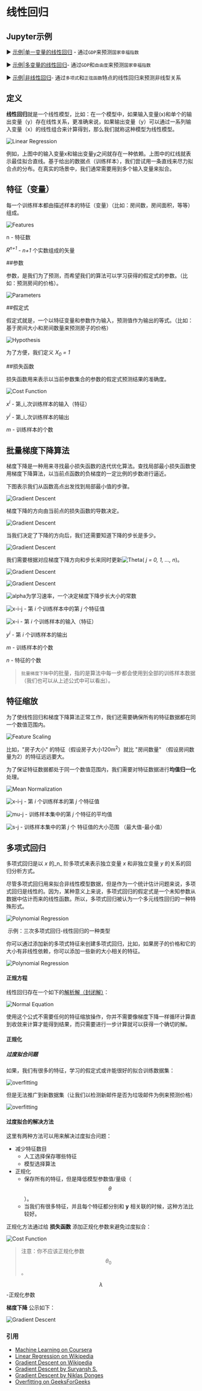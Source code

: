 #  线性回归

## Jupyter示例

▶️ [示例|单一变量的线性回归]() - 通过`GDP`来预测`国家幸福指数`

▶️ [示例|多变量的线性回归]()- 通过`GDP`和`自由度`来预测`国家幸福指数`

▶️ [示例|非线性回归]()- 通过`多项式`和`正弦函数`特点的线性回归来预测非线型关系

##  定义

**线性回归**就是一个线性模型，比如：在一个模型中，如果输入变量(x)和单个的输出变量（y）存在线性关系，更准确来说，如果输出变量（y）可以通过一系列输入变量（x）的线性组合来计算得到，那么我们就称这种模型为线性模型。

![Linear Regression](https://upload.wikimedia.org/wikipedia/commons/3/3a/Linear_regression.svg)

例如，上图中的输入变量x和输出变量y之间就存在一种依赖。上图中的红线就表示最佳拟合直线。基于给出的数据点（训练样本），我们尝试用一条直线来尽力拟合点的分布。在真实的场景中，我们通常需要用到多个输入变量来拟合。

## 特征（变量）

每一个训练样本都由描述样本的特征（变量）（比如：房间数，房间面积，等等）组成。

![Features](../../images/linear_regression/features.svg)

n - 特征数

_R<sup>n+1</sup>_ - _n+1_ 个实数组成的矢量

##参数

参数，是我们为了预测，而希望我们的算法可以学习获得的假定式的参数。（比如：预测房间的价格）。

![Parameters](../../images/linear_regression/parameters.svg)

##假定式

假定式就是，一个以特征变量和参数作为输入，预测值作为输出的等式。（比如：基于房间大小和房间数量来预测房子的价格）

![Hypothesis](../../images/linear_regression/hypothesis.svg)

为了方便，我们定义 _X<sub>0</sub> = 1_

##损失函数

损失函数用来表示以当前参数集合的参数的假定式预测结果的准确度。

![Cost Function](../../images/linear_regression/cost-function.svg)

_x<sup>i</sup>_  -  第_i_次训练样本的输入（特征）

_y<sup>i</sup>_  - 第_i_次训练样本的输出

_m_ - 训练样本的个数

## 批量梯度下降算法

梯度下降是一种用来寻找最小损失函数的迭代优化算法。查找局部最小损失函数使用梯度下降算法，以当前点函数的负梯度的一定比例的步数进行逼近。

下图表示我们从函数高点出发找到局部最小值的步骤。

![Gradient Descent](../../images/linear_regression/batch-gradient-1.png)

梯度下降的方向由当前点的损失函数的导数决定。

![Gradient Descent](../../images/linear_regression/batch-gradient-2.png)

当我们决定了下降的方向后，我们还需要知道下降的步长是多少。

![Gradient Descent](../../images/linear_regression/batch-gradient-3.png)

我们需要根据对应梯度下降方向和步长来同时更新![Theta](../../images/linear_regression/theta-j.svg)( _j = 0, 1, ..., n_)。

![Gradient Descent](../../images/linear_regression/gradient-descent-1.svg)

![Gradient Descent](../../images/linear_regression/gradient-descent-2.svg)

![alpha](../../images/linear_regression/alpha.svg)为学习速率，一个决定梯度下降步长大小的常数

![x-i-j](../../images/linear_regression/x-i-j.svg) - 第 _i_ 个训练样本中的第 _j_ 个特征值

![x-i](../../images/linear_regression/x-i.svg) - 第 _i_ 个训练样本的输入（特征）

 _y<sup>i</sup>_    - 第 _i_  个训练样本的输出

_m_    - 训练样本的个数 

_n_     - 特征的个数

> `批量梯度下降`中的批量，指的是算法中每一步都会使用到全部的训练样本数据（我们也可以从上述公式中可以看出）。

## 特征缩放

为了使线性回归和梯度下降算法正常工作，我们还需要确保所有的特征数据都在同一个数值范围内。

![Feature Scaling](../../images/linear_regression/feature-scaling.svg)

比如，"房子大小" 的特征（假设房子大小120m<sup>2</sup>）就比 "房间数量" （假设房间数量为2）的特征远远要大。

为了保证特征数据都处于同一个数值范围内，我们需要对特征数据进行**均值归一化**处理。

![Mean Normalization](../../images/linear_regression/mean-normalization.svg)

![x-i-j](../../images/linear_regression/x-i-j.svg) - 第 _i_ 个训练样本的第 _j_  个特征值

![mu-j](../../images/linear_regression/mu-j.svg)  - 训练样本集中的第 _j_ 个特征的平均值

 ![s-j](../../images/linear_regression/s-j.svg)  - 训练样本集中的第 _j_ 个 特征值的大小范围 （最大值-最小值）

## 多项式回归

多项式回归是以 _x_ 的_n_ 阶多项式来表示独立变量 _x_ 和非独立变量 _y_ 的关系的回归分析方式。 

尽管多项式回归用来拟合非线性模型数据，但是作为一个统计估计问题来说，多项式回归是线性的。因为，某种意义上来说，多项式回归的假定式是一个未知参数从数据中估计而来的线性函数。所以，多项式回归被认为一个多元线性回归的一种特殊形式。

![Polynomial Regression](https://upload.wikimedia.org/wikipedia/commons/thumb/8/8b/Polyreg_scheffe.svg/650px-Polyreg_scheffe.svg.png)

​                                            示例：三次多项式回归-线性回归的一种类型

你可以通过添加新的多项式特征来创建多项式回归，比如，如果房子的价格和它的大小有非线性依赖，你可以添加一些新的大小相关的特征。

![Polynomial Regression](../../images/linear_regression/polynomial-regression.svg)

#### 正规方程

线性回归存在一个如下的[解析解（封闭解）](https://zh.wikipedia.org/wiki/解析解)：

![Normal Equation](../../images/linear_regression/normal-equation.svg)

使用这个公式不需要任何的特征缩放操作，你并不需要像梯度下降一样循环计算直到收敛来计算才能得到结果，而只需要进行一步计算就可以获得一个确切的解。

#### 正规化

##### 过度拟合问题

如果，我们有很多的特征，学习的假定式或许能很好的拟合训练数据集：

![overfitting](../../images/linear_regression/overfitting-1.svg)

但是无法推广到新数据集（让我们以检测新邮件是否为垃圾邮件为例来预测价格）

![overfitting](https://cdncontribute.geeksforgeeks.org/wp-content/uploads/t0zit.png)

#### 过度拟合的解决方法

这里有两种方法可以用来解决过度拟合问题：

+ 减少特征数目
  + 人工选择保存哪些特征
  + 模型选择算法
+ 正规化
  + 保存所有的特征，但是降低模型参数值/量级（$$\theta$$）。
  + 当我们有很多特征，并且每个特征都分别和 __y__ 相关联的时候，这种方法比较好。

正规化方法通过给 **损失函数** 添加正规化参数来避免过度拟合：

![Cost Function](../../images/linear_regression/cost-function-with-regularization.svg)

> 注意：你不应该正规化参数 $$\theta_0$$ 。

$$\lambda$$ -正规化参数

**梯度下降** 公示如下：

![Gradient Descent](../../images/linear_regression/gradient-descent-3.svg)

### 引用

- [Machine Learning on Coursera](https://www.coursera.org/learn/machine-learning)
- [Linear Regression on Wikipedia](https://en.wikipedia.org/wiki/Linear_regression)
- [Gradient Descent on Wikipedia](https://en.wikipedia.org/wiki/Gradient_descent)
- [Gradient Descent by Suryansh S.](https://hackernoon.com/gradient-descent-aynk-7cbe95a778da)
- [Gradient Descent by Niklas Donges](https://towardsdatascience.com/gradient-descent-in-a-nutshell-eaf8c18212f0)
- [Overfitting on GeeksForGeeks](https://www.geeksforgeeks.org/underfitting-and-overfitting-in-machine-learning/)